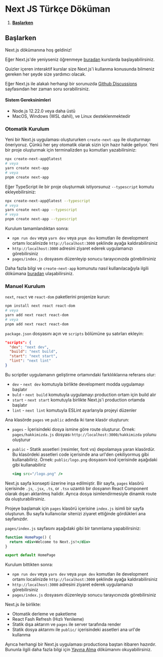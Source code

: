 # **Next JS Türkçe Döküman**

1. [**Başlarken**](#başlarken)

## Başlarken 

Next.js dökümanına hoş geldiniz!

Eğer Next.js'de yeniyseniz öğrenmeye [buradan](https://nextjs.org/learn/basics/create-nextjs-app) kurslarda başlayabilirsiniz.

Quizler içeren interaktif kurslar size Next.js'i kullanma konusunda bilmeniz gereken her şeyde size yardımcı olacak.

Eğer Next.js ile alakalı herhangi bir sorunuzda [Github Discussions](https://github.com/vercel/next.js/discussions) sayfasından her zaman soru sorabilirsiniz.

#### Sistem Gereksinimleri

- Node.js 12.22.0 veya daha üstü
- MacOS, Windows (WSL dahil), ve Linux desteklenmektedir

### Otomatik Kurulum

Yeni bir Next.js uygulaması oluştururken `create-next-app` ile oluşturmayı öneriyoruz. Çünkü her şey otomatik olarak sizin için hazır halde geliyor. Yeni bir proje oluşturmak için terminalizden şu komutları yazabilirsiniz:

```bash
npx create-next-app@latest
# veya
yarn create next-app
# veya
pnpm create next-app
```

Eğer TypeScript ile bir proje oluşturmak istiyorsunuz `--typescript` komutu ekleyebilirsiniz:

```bash
npx create-next-app@latest --typescript
# veya
yarn create next-app --typescript
# veya
pnpm create next-app --typescript
```

Kurulum tamamlandıktan sonra:

- `npm run dev` veya `yarn dev` veya `pnpm dev` komutları ile development ortamı localinizde `http://localhost:3000` şeklinde ayağa kaldırabilirsiniz
- `http://localhost:3000`  adresini ziyaret ederek uygulamanızı görebilirsiniz
- `pages/index.js` dosyasını düzenleyip sonucu tarayıcınızda görebilirsiniz

Daha fazla bilgi ve `create-next-app` komunutu nasıl kullanılacağıyla ilgili dökümana [buradan](https://nextjs.org/docs/api-reference/create-next-app) ulaşabilirsiniz.


### Manuel Kurulum

`next`, `react` ve `react-dom` paketlerini projenize kurun: 

```bash
npm install next react react-dom
# veya
yarn add next react react-dom
# veya
pnpm add next react react-dom
```

`package.json` dosyasını açın ve `scripts` bölümüne şu satırları ekleyin:

```json
"scripts": {
  "dev": "next dev",
  "build": "next build",
  "start": "next start",
  "lint": "next lint"
}
```

Bu scriptler uygulamanın geliştirme ortamındaki farklılıklarına referans olur:

- `dev` - `next dev` komutuyla birlikte development modda uygulamayı başlatır
- `buld` - `next build` komutuyla uygulamayı production ortam için build alır
- `start` - `next start` komutuyla birlikte Next.js'i production ortamda başlatır
- `lint` - `next lint` komutuyla ESLint ayarlarıyla projeyi düzenler

Ana klasörde `pages` ve `public` adında iki tane klasör oluşturun:

- `pages` - İçerisindeki dosya ismine göre route oluşturur. Örnek: `pages/hakkimizda.js` dosyası
  `http://localhost:3000/hakkimizda` yolunu oluşturur

- `public` - Statik assetleri (resimler, font vs) depolamaya yaran klasördür. Bu klasördeki assetleri code içerisinde
  ana url'den çekiliyormuş gibi kullanabiliriz. Örnek: `public/logo.png` dosyasını kod içerisinde aşağıdaki gibi kullanabiliriz

  ```jsx
  <img src="/logo.png" />
  ```

Next.js sayfa konsepti üzerine inşa edilmiştir. Bir sayfa, `pages` klasörü içerisinde `.js`, `.jsx`, `.ts`, or `.tsx`
uzantılı bir dosyanın React Component olarak dışarı aktarılmış halidir. Ayrıca dosya isimlendirmesiyle dinamik route da oluşturabilirsiniz.

Projeye başlamak için `pages` klasörü içerisine `index.js` isimli bir sayfa oluşturun. Bu sayfa kullanıcılar sitenizi ziyaret ettiğinde gördükleri ana sayfanızdır. 

`pages/index.js` sayfasını aşağıdaki gibi bir tanımlama yapabilirsiniz: 

```jsx
function HomePage() {
  return <div>Welcome to Next.js!</div>
}

export default HomePage
```

Kurulum bittikten sonra:

- `npm run dev` veya `yarn dev` veya `pnpm dev` komutları ile development ortamı localinizde `http://localhost:3000` şeklinde ayağa kaldırabilirsiniz
- `http://localhost:3000` adresini ziyaret ederek uygulamanızı görebilirsiniz
- `pages/index.js` dosyasını düzenleyip sonucu tarayıcınızda görebilirsiniz

Next.js ile birlikte:

- Otomatik derleme ve paketleme
- React Fash Refresh (Hızlı Yenileme)
- Statik dışa aktarım ve `pages` ile server tarafında render
- Statik dosya aktarımı ile `public/` içerisindeki assetleri ana url'de kullanma

Ayrıca herhangi bir Next.js uygulaması productiona baştan itibaren hazırdır. Bununla ilgili daha fazla bilgi için [Yayına Alma](https://nextjs.org/docs/deployment) dökümanını okuyabilirsiniz.


